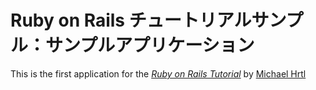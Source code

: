 # Ruby on Rails チュートリアルサンプル：サンプルアプリケーション

This is the first application for the
[*Ruby on Rails Tutorial*](http://railstutorial.jp/)
by [Michael Hrtl](http://michaelhartl.com/)